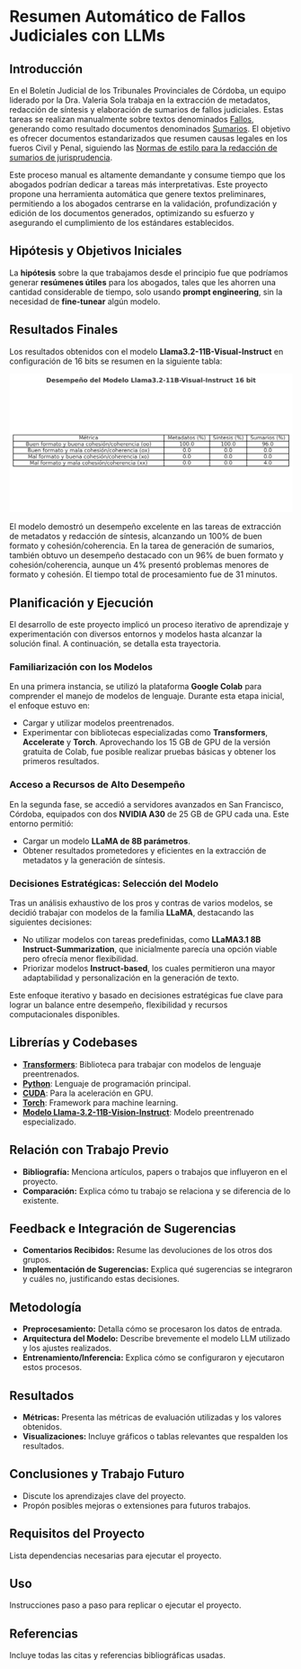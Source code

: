# Resumen Automático de Fallos Judiciales con LLMs

## Introducción
En el Boletín Judicial de los Tribunales Provinciales de Córdoba, un equipo liderado por la Dra. Valeria Sola trabaja en la extracción de metadatos, redacción de síntesis y elaboración de sumarios de fallos judiciales. Estas tareas se realizan manualmente sobre textos denominados [Fallos](https://drive.google.com/file/d/1M7qSGdbUqznr94c2qDan3uIS5SkR5TiE/view?usp=sharing), generando como resultado documentos denominados [Sumarios](https://drive.google.com/file/d/1yk6CjVThjc6iFP7Dw3XlPv6srfCkQhDi/view?usp=sharing). El objetivo es ofrecer documentos estandarizados que resumen causas legales en los fueros Civil y Penal, siguiendo las [Normas de estilo para la redacción de sumarios de jurisprudencia](https://drive.google.com/file/d/18NEBdtVR5UuGBziGEfFb1CA8ePUUsOnd/view?usp=sharing).

Este proceso manual es altamente demandante y consume tiempo que los abogados podrían dedicar a tareas más interpretativas. Este proyecto propone una herramienta automática que genere textos preliminares, permitiendo a los abogados centrarse en la validación, profundización y edición de los documentos generados, optimizando su esfuerzo y asegurando el cumplimiento de los estándares establecidos.

## Hipótesis y Objetivos Iniciales

La **hipótesis** sobre la que trabajamos desde el principio fue que podríamos generar **resúmenes útiles** para los abogados, tales que les ahorren una cantidad considerable de tiempo, solo usando **prompt engineering**, sin la necesidad de **fine-tunear** algún modelo.



## Resultados Finales

Los resultados obtenidos con el modelo **Llama3.2-11B-Visual-Instruct** en configuración de 16 bits se resumen en la siguiente tabla:

![Desempeño del Modelo Llama3.2-11B-Visual-Instruct 16 bit](llama3_2_performance.png)

El modelo demostró un desempeño excelente en las tareas de extracción de metadatos y redacción de síntesis, alcanzando un 100% de buen formato y cohesión/coherencia. En la tarea de generación de sumarios, también obtuvo un desempeño destacado con un 96% de buen formato y cohesión/coherencia, aunque un 4% presentó problemas menores de formato y cohesión. El tiempo total de procesamiento fue de 31 minutos.


## Planificación y Ejecución

El desarrollo de este proyecto implicó un proceso iterativo de aprendizaje y experimentación con diversos entornos y modelos hasta alcanzar la solución final. A continuación, se detalla esta trayectoria.

### Familiarización con los Modelos
En una primera instancia, se utilizó la plataforma **Google Colab** para comprender el manejo de modelos de lenguaje. Durante esta etapa inicial, el enfoque estuvo en:
- Cargar y utilizar modelos preentrenados.
- Experimentar con bibliotecas especializadas como **Transformers**, **Accelerate** y **Torch**.
Aprovechando los 15 GB de GPU de la versión gratuita de Colab, fue posible realizar pruebas básicas y obtener los primeros resultados.

### Acceso a Recursos de Alto Desempeño
En la segunda fase, se accedió a servidores avanzados en San Francisco, Córdoba, equipados con dos **NVIDIA A30** de 25 GB de GPU cada una. Este entorno permitió:
- Cargar un modelo **LLaMA de 8B parámetros**.
- Obtener resultados prometedores y eficientes en la extracción de metadatos y la generación de síntesis.

### Decisiones Estratégicas: Selección del Modelo
Tras un análisis exhaustivo de los pros y contras de varios modelos, se decidió trabajar con modelos de la familia **LLaMA**, destacando las siguientes decisiones:
- No utilizar modelos con tareas predefinidas, como **LLaMA3.1 8B Instruct-Summarization**, que inicialmente parecía una opción viable pero ofrecía menor flexibilidad.
- Priorizar modelos **Instruct-based**, los cuales permitieron una mayor adaptabilidad y personalización en la generación de texto.

Este enfoque iterativo y basado en decisiones estratégicas fue clave para lograr un balance entre desempeño, flexibilidad y recursos computacionales disponibles.


## Librerías y Codebases
- **[Transformers](https://huggingface.co/docs/transformers/)**: Biblioteca para trabajar con modelos de lenguaje preentrenados.
- **[Python](https://www.python.org/)**: Lenguaje de programación principal.
- **[CUDA](https://developer.nvidia.com/cuda-toolkit)**: Para la aceleración en GPU.
- **[Torch](https://pytorch.org/)**: Framework para machine learning.
- **[Modelo Llama-3.2-11B-Vision-Instruct](https://github.com/facebookresearch/llama)**: Modelo preentrenado especializado.


## Relación con Trabajo Previo
- **Bibliografía:** Menciona artículos, papers o trabajos que influyeron en el proyecto.
- **Comparación:** Explica cómo tu trabajo se relaciona y se diferencia de lo existente.

## Feedback e Integración de Sugerencias
- **Comentarios Recibidos:** Resume las devoluciones de los otros dos grupos.
- **Implementación de Sugerencias:** Explica qué sugerencias se integraron y cuáles no, justificando estas decisiones.

## Metodología
- **Preprocesamiento:** Detalla cómo se procesaron los datos de entrada.
- **Arquitectura del Modelo:** Describe brevemente el modelo LLM utilizado y los ajustes realizados.
- **Entrenamiento/Inferencia:** Explica cómo se configuraron y ejecutaron estos procesos.

## Resultados
- **Métricas:** Presenta las métricas de evaluación utilizadas y los valores obtenidos.
- **Visualizaciones:** Incluye gráficos o tablas relevantes que respalden los resultados.

## Conclusiones y Trabajo Futuro
- Discute los aprendizajes clave del proyecto.
- Propón posibles mejoras o extensiones para futuros trabajos.

## Requisitos del Proyecto
Lista dependencias necesarias para ejecutar el proyecto.

## Uso
Instrucciones paso a paso para replicar o ejecutar el proyecto.

## Referencias
Incluye todas las citas y referencias bibliográficas usadas.


